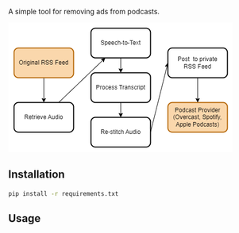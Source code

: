 A simple tool for removing ads from podcasts.

![A diagram of the podcast ad removal process](./pipeline.png)

## Installation
```bash
pip install -r requirements.txt
```

## Usage
